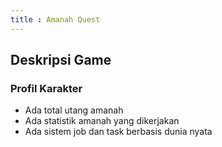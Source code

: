```yaml
---
title : Amanah Quest
---
```


## Deskripsi Game

### Profil Karakter
- Ada total utang amanah
- Ada statistik amanah yang dikerjakan
- Ada sistem job dan task berbasis dunia nyata
